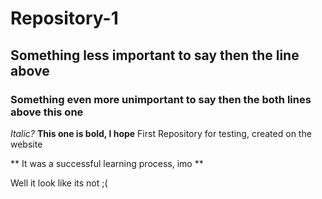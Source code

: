 # Repository-1
## Something less important to say then the line above
### Something even more unimportant to say then the both lines above this one

*Italic?*
**This one is bold, I hope**
First Repository for testing, created on the website

** It was a successful learning process, imo **

Well it look like its not ;(
